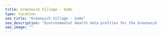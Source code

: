 ```yaml
---
title: Greenwich Village - SoHo
type: location
seo_title: "Greenwich Village - SoHo"
seo_description: "Environmental Health data profiles for the Greenwich Village - SoHo neighborhood of NYC."
seo_image: ""
---
```

